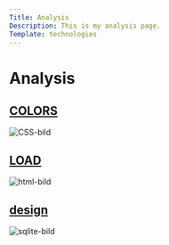 ```yaml
---
Title: Analysis
Description: This is my analysis page.
Template: technologies
---
```


Analysis
==========================

<div class="tech-box colors">
    <h2><a href="analysis/01_colors" title="COLORS">COLORS</a></h2>
    <img src="%base_url%/image/css.jpg?w=600&h=600&q=40" alt="CSS-bild">
</div>

<div class="tech-box load">
    <h2><a href="analysis/02_load" title="CSS">LOAD</a></h2>
    <img src="%base_url%/image/html.jpg?w=800&q=40" alt="html-bild">
</div>

<div class="tech-box design">
    <h2><a href="analysis/03_design_principles" title="CSS">design</a></h2>
    <img src="%base_url%/image/sqlite.jpg?w=700&h=700&q=40" alt="sqlite-bild">
</div>
